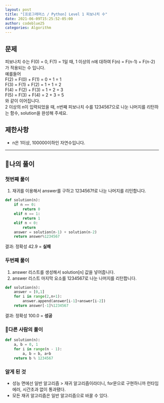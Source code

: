 ```yaml
---
layout: post
title: "[프로그래머스 / Python] Level 1 피보나치 수"
date: 2021-06-09T15:25:52-05:00
author: codeblue25
categories: Algorithm
---
```


<h2>문제</h2>

피보나치 수는 F(0) = 0, F(1) = 1일 때, 1 이상의 n에 대하여 F(n) = F(n-1) + F(n-2) 가 적용되는 수 입니다.<br />
예를들어<br />
F(2) = F(0) + F(1) = 0 + 1 = 1<br />
F(3) = F(1) + F(2) = 1 + 1 = 2<br />
F(4) = F(2) + F(3) = 1 + 2 = 3<br />
F(5) = F(3) + F(4) = 2 + 3 = 5<br />
와 같이 이어집니다.<br />
2 이상의 n이 입력되었을 때, n번째 피보나치 수를 1234567으로 나눈 나머지를 리턴하는 함수, solution을 완성해 주세요.

<h2>제한사항</h2>

- n은 1이상, 100000이하인 자연수입니다.

---

<h2>🔹나의 풀이</h2>

<h3>첫번째 풀이</h3>

1. 재귀를 이용해서 answer를 구하고 1234567f로 나눈 나머지를 리턴합니다.

```python
def solution(n):
    if n == 0:
        return 0
    elif n == 1:
        return 1
    elif n < 0:
        return
    answer = solution(n-1) + solution(n-2)
    return answer%1234567
```

결과: 정확성 42.9 = **실패**<br/>

<h3>두번째 풀이</h3>

1. answer 리스트를 생성해서 solution[n] 값을 넣어줍니다.
2. answer 리스트 마지막 요소를 1234567로 나눈 나머지를 리턴합니다.

```python
def solution(n):
    answer = [0,1]
    for i in range(2,n+1):
        answer.append(answer[i-1]+answer[i-2])
    return answer[-1]%1234567
```

결과: 정확성 100.0 = **성공**<br/>

<h3>🔸다른 사람의 풀이</h3>

```python
def solution(n):
    a, b = 0, 1
    for i in range(n - 1):
        a, b = b, a+b
    return b % 1234567
```

<h3>알게 된 것</h3>

- 성능 면에선 일반 알고리즘 > 재귀 알고리즘이라더니, for문으로 구현하니까 런타임에러, 시간초과 없이 통과됐다.
- 모든 재귀 알고리즘은 일반 알고리즘으로 바꿀 수 있다.
